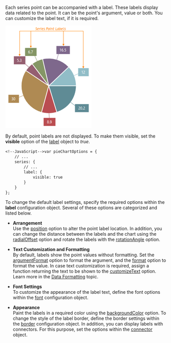 Each series point can be accompanied with a label. These labels display data related to the point. It can be the point's argument, value or both. You can customize the label text, if it is required.

![PieChartSeriesPointLabels](/images/ChartJS/PieChartSeriesPointLabels.png)

By default, point labels are not displayed. To make them visible, set the **visible** option of the [label](/api-reference/20%20Data%20Visualization%20Widgets/15%20dxPieChart/5%20Series%20Types/CommonPieChartSeries/label '/Documentation/ApiReference/Data_Visualization_Widgets/dxPieChart/Configuration/series/label/') object to *true*.

    <!--JavaScript-->var pieChartOptions = {
        // ...
        series: {
            // ...
            label: {
                visible: true
            }
        }
    };

To change the default label settings, specify the required options within the **label** configuration object. Several of these options are categorized and listed below.

* **Arrangement**    
Use the [position](/api-reference/20%20Data%20Visualization%20Widgets/15%20dxPieChart/5%20Series%20Types/CommonPieChartSeries/label/position.md '/Documentation/ApiReference/Data_Visualization_Widgets/dxPieChart/Configuration/series/label/#position') option to alter the point label location. In addition, you can change the distance between the labels and the chart using the [radialOffset](/api-reference/20%20Data%20Visualization%20Widgets/15%20dxPieChart/5%20Series%20Types/CommonPieChartSeries/label/radialOffset.md '/Documentation/ApiReference/Data_Visualization_Widgets/dxPieChart/Configuration/series/label/#radialOffset') option and rotate the labels with the [rotationAngle](/api-reference/20%20Data%20Visualization%20Widgets/15%20dxPieChart/5%20Series%20Types/CommonPieChartSeries/label/rotationAngle.md '/Documentation/ApiReference/Data_Visualization_Widgets/dxPieChart/Configuration/series/label/#rotationAngle') option.

* **Text Customization and Formatting**    
By default, labels show the point values without formatting. Set the [argumentFormat](/api-reference/20%20Data%20Visualization%20Widgets/15%20dxPieChart/5%20Series%20Types/CommonPieChartSeries/label/argumentFormat.md '/Documentation/ApiReference/Data_Visualization_Widgets/dxPieChart/Configuration/series/label/#argumentFormat') option to format the argument, and the [format](/api-reference/20%20Data%20Visualization%20Widgets/15%20dxPieChart/5%20Series%20Types/CommonPieChartSeries/label/format.md '/Documentation/ApiReference/Data_Visualization_Widgets/dxPieChart/Configuration/series/label/#format') option to format the value. In case text customization is required, assign a function returning the text to be shown to the [customizeText](/api-reference/20%20Data%20Visualization%20Widgets/15%20dxPieChart/5%20Series%20Types/CommonPieChartSeries/label/customizeText.md '/Documentation/ApiReference/Data_Visualization_Widgets/dxPieChart/Configuration/series/label/#customizeText') option. Learn more in the [Data Formatting](/concepts/20%20Data%20Visualization/40%20Common/30%20Data%20Formatting '/Documentation/Guide/Data_Visualization/Common/Data_Formatting/') topic.

* **Font Settings**    
To customize the appearance of the label text, define the font options within the [font](/api-reference/20%20Data%20Visualization%20Widgets/15%20dxPieChart/5%20Series%20Types/CommonPieChartSeries/label/font '/Documentation/ApiReference/Data_Visualization_Widgets/dxPieChart/Configuration/series/label/font/') configuration object.

* **Appearance**    
Paint the labels in a required color using the [backgroundColor](/api-reference/20%20Data%20Visualization%20Widgets/15%20dxPieChart/5%20Series%20Types/CommonPieChartSeries/label/backgroundColor.md '/Documentation/ApiReference/Data_Visualization_Widgets/dxPieChart/Configuration/series/label/#backgroundColor') option. To change the style of the label border, define the border settings within the [border](/api-reference/20%20Data%20Visualization%20Widgets/15%20dxPieChart/5%20Series%20Types/CommonPieChartSeries/label/border '/Documentation/ApiReference/Data_Visualization_Widgets/dxPieChart/Configuration/series/label/border/') configuration object. In addition, you can display labels with connectors. For this purpose, set the options within the [connector](/api-reference/20%20Data%20Visualization%20Widgets/15%20dxPieChart/5%20Series%20Types/CommonPieChartSeries/label/connector '/Documentation/ApiReference/Data_Visualization_Widgets/dxPieChart/Configuration/series/label/connector/') object.
